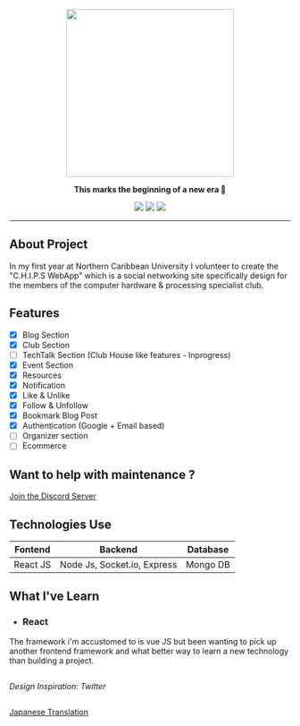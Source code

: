 <p align="center">
    <img height=300 src="https://user-images.githubusercontent.com/65048014/119281507-996a5480-bbfb-11eb-8fb0-4dcf2d7f128a.png"/>
</p>

<p align="center">
    <strong>This marks the beginning of a new era 🚀</strong>
</p>

<p align="center">
    <img src="https://img.shields.io/github/contributors/GarretTomlin/CHIPS-Socialnetwork"/>
    <img src="https://img.shields.io/discord/851661798397575220?label=discord"/>
    <img src="https://img.shields.io/github/v/release/garrettomlin/CHIPS-Socialnetwork"/>
</p>

---

## About Project

In my first year at Northern Caribbean University I volunteer to create the "C.H.I.P.S WebApp" which is a social networking site specifically design for the members of the computer hardware & processing specialist club.

##

## Features

- [x] Blog Section
- [x] Club Section
- [ ] TechTalk Section (Club House like features - Inprogress)
- [x] Event Section
- [x] Resources
- [x] Notification
- [x] Like & Unlike
- [x] Follow & Unfollow
- [x] Bookmark Blog Post
- [X] Authentication (Google + Email based)
- [ ] Organizer section
- [ ] Ecommerce

##

## Want to help with maintenance ?

[Join the Discord Server](https://discord.gg/vz77a9Zp)


##

## Technologies Use

Fontend | Backend | Database
------------ | ---|---------
React JS | Node Js, Socket.io, Express| Mongo DB
   
##   


   
## What I've Learn

  - ### React
  
The framework i'm accustomed to is vue JS but been wanting to pick up another frontend framework and what better way to learn a new technology than building a project.

##
   
*Design Inspiration: Twitter*
##
[Japanese Translation](https://github.com/GarretTomlin/CHIPS-Socialnetwork/blob/main/Japanese-Translation.md)

